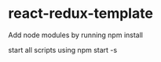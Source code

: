 # react-redux-template

Add node modules by running npm install

start all scripts using npm start -s
